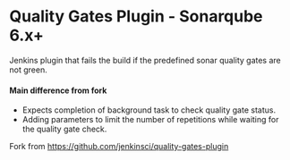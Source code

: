 # Quality Gates Plugin - Sonarqube 6.x+
Jenkins plugin that fails the build if the predefined sonar quality gates are not green.


#### Main difference from fork

* Expects completion of background task to check quality gate status.
* Adding parameters to limit the number of repetitions while waiting for the quality gate check.


Fork from https://github.com/jenkinsci/quality-gates-plugin
